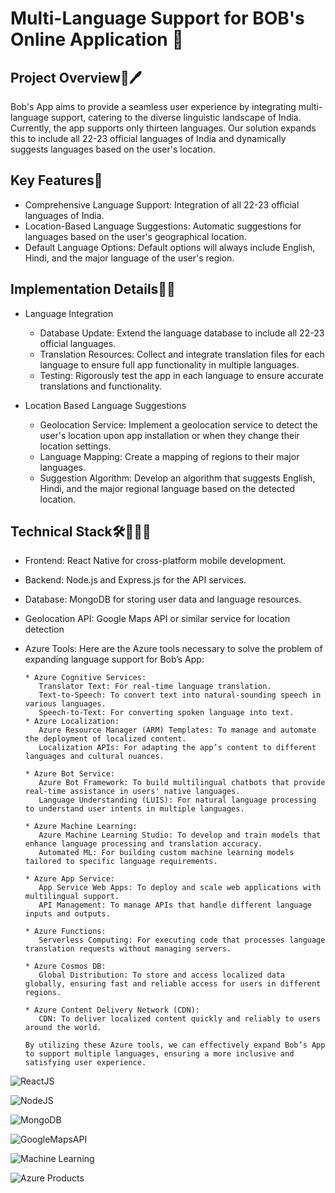 
# Multi-Language Support for BOB's Online Application 📱



## Project Overview📁🖊

Bob's App aims to provide a seamless user experience by integrating multi-language support, catering to the diverse linguistic landscape of India. Currently, the app supports only thirteen languages. Our solution expands this to include all 22-23 official languages of India and dynamically suggests languages based on the user's location.
## Key Features🔑

* Comprehensive Language Support: Integration of all 22-23 official languages of India.
* Location-Based Language Suggestions: Automatic suggestions for languages based on the user's geographical location.
* Default Language Options: Default options will always include English, Hindi, and the major language of the user's region.
## Implementation Details📝🌐

* Language Integration
    * Database Update: Extend the language database to include all 22-23 official languages.
    * Translation Resources: Collect and integrate translation files for each language to ensure full app functionality in multiple languages.
    * Testing: Rigorously test the app in each language to ensure accurate translations and functionality. 

* Location Based Language Suggestions

    * Geolocation Service: Implement a geolocation service to detect the user's location upon app installation or when they change their location settings.
    * Language Mapping: Create a mapping of regions to their major languages.
    * Suggestion Algorithm: Develop an algorithm that suggests English, Hindi, and the major regional language based on the detected location.
## Technical Stack🛠️👩🏻‍💻

* Frontend: React Native for cross-platform mobile development.
* Backend: Node.js and Express.js for the API services.
* Database: MongoDB for storing user data and language resources.
* Geolocation API: Google Maps API or similar service for location detection
* Azure Tools:
     Here are the Azure tools necessary to solve the problem of expanding language support for Bob’s App:

      * Azure Cognitive Services:
         Translator Text: For real-time language translation.
         Text-to-Speech: To convert text into natural-sounding speech in various languages.
         Speech-to-Text: For converting spoken language into text.
      * Azure Localization:
         Azure Resource Manager (ARM) Templates: To manage and automate the deployment of localized content.
         Localization APIs: For adapting the app’s content to different languages and cultural nuances.
  
      * Azure Bot Service:
         Azure Bot Framework: To build multilingual chatbots that provide real-time assistance in users' native languages.
         Language Understanding (LUIS): For natural language processing to understand user intents in multiple languages.
  
      * Azure Machine Learning:
         Azure Machine Learning Studio: To develop and train models that enhance language processing and translation accuracy.
         Automated ML: For building custom machine learning models tailored to specific language requirements.
  
      * Azure App Service:
         App Service Web Apps: To deploy and scale web applications with multilingual support.
         API Management: To manage APIs that handle different language inputs and outputs.
  
      * Azure Functions:
         Serverless Computing: For executing code that processes language translation requests without managing servers.
  
      * Azure Cosmos DB:
         Global Distribution: To store and access localized data globally, ensuring fast and reliable access for users in different regions.
  
      * Azure Content Delivery Network (CDN):
         CDN: To deliver localized content quickly and reliably to users around the world.
  
      By utilizing these Azure tools, we can effectively expand Bob’s App to support multiple languages, ensuring a more inclusive and satisfying user experience.

![ReactJS](https://miro.medium.com/v2/resize:fit:100/1*zXu2vsYPZ5mqF0tOB7kupA.png)

![NodeJS](https://tse4.mm.bing.net/th?id=OIP.S61fB84442UBmmr-PbSY6QHaIj&pid=Api&P=0&h=100)

![MongoDB](https://tse3.mm.bing.net/th?id=OIP.YNUiOvssfWB7eLnpWwhsOAHaHa&pid=Api&P=0&h=100)

![GoogleMapsAPI](https://tse1.mm.bing.net/th?id=OIP.u_zebCtjfanXBoFtxEuo4QHaE8&pid=Api&P=0&h=100)

![Machine Learning](https://tse1.mm.bing.net/th?id=OIP.NWx1F4mO2ayGorNHlt6H_gAAAA&pid=Api&P=0&h=100)

![Azure Products](https://static-00.iconduck.com/assets.00/file-type-azure-icon-512x456-mtfku1q1.png)
